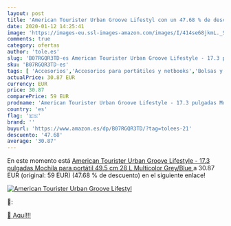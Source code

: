 ```yaml
---
layout: post
title: 'American Tourister Urban Groove Lifestyl con un 47.68 % de descuento'
date: 2020-01-12 14:25:41
image: 'https://images-eu.ssl-images-amazon.com/images/I/414se68jkmL._SL400_.jpg'
comments: true
category: ofertas
author: 'tole.es'
slug: 'B07RGQR3TD-es American Tourister Urban Groove Lifestyle - 17.3 pulgadas...'
sku: 'B07RGQR3TD-es'
tags: [ 'Accesorios','Accesorios para portátiles y netbooks','Bolsas y fundas para portátiles y netbooks','Informática','Mochilas para portátiles y netbooks','mochila', ]
actualPrice: 30.87 EUR
currency: EUR
price: 30.87
comparePrice: 59 EUR
prodname: 'American Tourister Urban Groove Lifestyle - 17.3 pulgadas Mochila para portátil 49.5 cm  28 L  Multicolor  Grey/Blue '
country: 'es'
flag: '🇪🇸'
brand: ''
buyurl: 'https://www.amazon.es/dp/B07RGQR3TD/?tag=tolees-21'
descuento: '47.68'
average: '30.87'
---
```


En este momento está [American Tourister Urban Groove Lifestyle - 17.3 pulgadas Mochila para portátil 49.5 cm  28 L  Multicolor  Grey/Blue ](https://www.amazon.es/dp/B07RGQR3TD/?tag=tolees-21) a 30.87 EUR (original: 59 EUR) (47.68 %  de descuento) en el siguiente enlace!

[![American Tourister Urban Groove Lifestyl](https://images-eu.ssl-images-amazon.com/images/I/414se68jkmL._SL400_.jpg)](https://www.amazon.es/dp/B07RGQR3TD/?tag=tolees-21)

🔎:


[🛒 Aquí!!!](https://www.amazon.es/dp/B07RGQR3TD/?tag=tolees-21)
